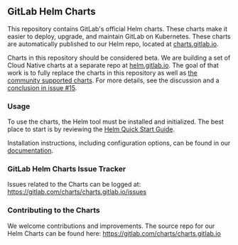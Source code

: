 ## GitLab Helm Charts

This repository contains GitLab's official Helm charts. These charts make it easier to deploy, upgrade, and maintain GitLab on Kubernetes. These charts are automatically published to our Helm repo, located at [charts.gitlab.io](https://charts.gitlab.io).

Charts in this repository should be considered beta. We are building a set of Cloud Native
charts at a separate repo at [helm.gitlab.io](https://gitlab.com/charts/helm.gitlab.io). The goal of that work
is to fully replace the charts in this repository as well as [the community supported charts](https://github.com/kubernetes/charts/tree/master/stable/gitlab-ce).
For more details, see the discussion and a [conclusion in issue #15](https://gitlab.com/charts/charts.gitlab.io/issues/15#note_36465690).

### Usage

To use the charts, the Helm tool must be installed and initialized. The best
place to start is by reviewing the [Helm Quick Start Guide](https://github.com/kubernetes/helm/blob/master/docs/quickstart.md).

Installation instructions, including configuration options, can be found in our [documentation](http://docs.gitlab.com/ce/install/kubernetes/).

### GitLab Helm Charts Issue Tracker

Issues related to the Charts can be logged at: <https://gitlab.com/charts/charts.gitlab.io/issues>

### Contributing to the Charts

We welcome contributions and improvements. The source repo for our Helm Charts can be found here: <https://gitlab.com/charts/charts.gitlab.io>
